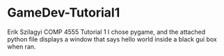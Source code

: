 # GameDev-Tutorial1

  Erik Szilagyi COMP 4555 Tutorial 1 
  I chose pygame, and the attached python file displays a window that says hello world inside a black gui box when ran.
